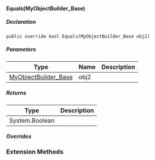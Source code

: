 #### Equals(MyObjectBuilder\_Base)

##### Declaration

```
public override bool Equals(MyObjectBuilder_Base obj2)
```

##### Parameters

| Type | Name | Description |
| --- | --- | --- |
| [MyObjectBuilder\_Base](https://keensoftwarehouse.github.io/SpaceEngineersModAPI/api/VRage.ObjectBuilders.MyObjectBuilder_Base.html) | obj2 |     |

##### Returns

| Type | Description |
| --- | --- |
| System.Boolean |     |

##### Overrides

### Extension Methods